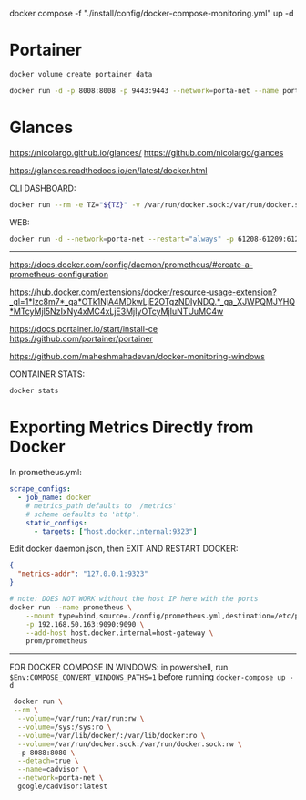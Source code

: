 

docker compose -f "./install/config/docker-compose-monitoring.yml" up -d





# Portainer
```bash
docker volume create portainer_data
```

```bash
docker run -d -p 8008:8008 -p 9443:9443 --network=porta-net --name portainer --restart=always -v /var/run/docker.sock:/var/run/docker.sock -v portainer_data:/data portainer/portainer-ce:latest
```

# Glances
https://nicolargo.github.io/glances/
https://github.com/nicolargo/glances

https://glances.readthedocs.io/en/latest/docker.html

CLI DASHBOARD:
```bash
docker run --rm -e TZ="${TZ}" -v /var/run/docker.sock:/var/run/docker.sock:ro -v /run/user/1000/podman/podman.sock:/run/user/1000/podman/podman.sock:ro --pid host --network host -it nicolargo/glances:latest-full
```

WEB:
```bash
docker run -d --network=porta-net --restart="always" -p 61208-61209:61208-61209 -e TZ="${TZ}" -e GLANCES_OPT="-w" -v /var/run/docker.sock:/var/run/docker.sock:ro -v /run/user/1000/podman/podman.sock:/run/user/1000/podman/podman.sock:ro --pid host nicolargo/glances:latest-full
```
---


https://docs.docker.com/config/daemon/prometheus/#create-a-prometheus-configuration

https://hub.docker.com/extensions/docker/resource-usage-extension?_gl=1*lzc8m7*_ga*OTk1NjA4MDkwLjE2OTgzNDIyNDQ.*_ga_XJWPQMJYHQ*MTcyMjI5NzIxNy4xMC4xLjE3MjIyOTcyMjIuNTUuMC4w

https://docs.portainer.io/start/install-ce
https://github.com/portainer/portainer


https://github.com/maheshmahadevan/docker-monitoring-windows


CONTAINER STATS:
```bash
docker stats
```


# Exporting Metrics Directly from Docker

In prometheus.yml:
```yaml
scrape_configs:
  - job_name: docker
    # metrics_path defaults to '/metrics'
    # scheme defaults to 'http'.
    static_configs:
      - targets: ["host.docker.internal:9323"]
```



Edit docker daemon.json, then EXIT AND RESTART DOCKER: 
```json
{
  "metrics-addr": "127.0.0.1:9323"
}
```


```bash
# note: DOES NOT WORK without the host IP here with the ports
docker run --name prometheus \
    --mount type=bind,source=./config/prometheus.yml,destination=/etc/prometheus/prometheus.yml \
    -p 192.168.50.163:9090:9090 \
    --add-host host.docker.internal=host-gateway \
    prom/prometheus
```

---

FOR DOCKER COMPOSE IN WINDOWS: in powershell, run `$Env:COMPOSE_CONVERT_WINDOWS_PATHS=1` before running `docker-compose up -d`



```bash
 docker run \
 --rm \
  --volume=/var/run:/var/run:rw \
  --volume=/sys:/sys:ro \
  --volume=/var/lib/docker/:/var/lib/docker:ro \
  --volume=/var/run/docker.sock:/var/run/docker.sock:rw \ 
  -p 8088:8080 \
  --detach=true \
  --name=cadvisor \
  --network=porta-net \
  google/cadvisor:latest
```
